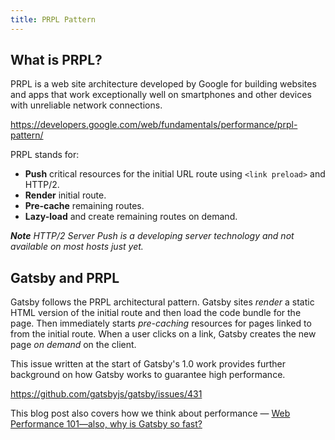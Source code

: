 ```yaml
---
title: PRPL Pattern
---
```


## What is PRPL?

PRPL is a web site architecture developed by Google for building websites and
apps that work exceptionally well on smartphones and other devices with
unreliable network connections.

<https://developers.google.com/web/fundamentals/performance/prpl-pattern/>

PRPL stands for:

- **Push** critical resources for the initial URL route using `<link preload>`
  and HTTP/2.
- **Render** initial route.
- **Pre-cache** remaining routes.
- **Lazy-load** and create remaining routes on demand.

_**Note** HTTP/2 Server Push is a developing server technology and not available on
most hosts just yet._

## Gatsby and PRPL

Gatsby follows the PRPL architectural pattern. Gatsby sites _render_ a static
HTML version of the initial route and then load the code bundle for the page.
Then immediately starts _pre-caching_ resources for pages linked to from the
initial route. When a user clicks on a link, Gatsby creates the new page _on
demand_ on the client.

This issue written at the start of Gatsby's 1.0 work provides further background
on how Gatsby works to guarantee high performance.

<https://github.com/gatsbyjs/gatsby/issues/431>

This blog post also covers how we think about performance —
[Web Performance 101—also, why is Gatsby so fast?](/blog/2017-09-13-why-is-gatsby-so-fast/)
